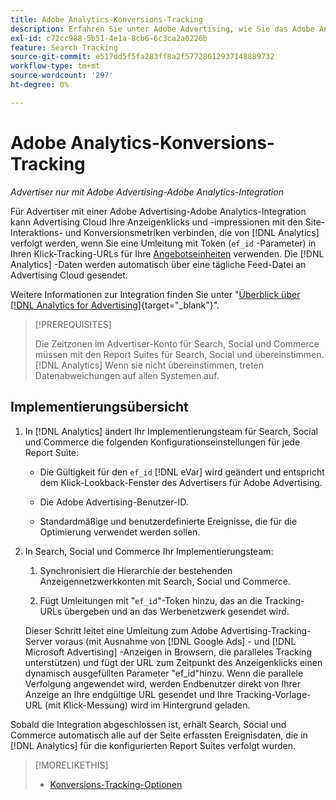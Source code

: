 ```yaml
---
title: Adobe Analytics-Konversions-Tracking
description: Erfahren Sie unter Adobe Advertising, wie Sie das Adobe Analytics-Konversions-Tracking für Ihre Kampagnen verwenden.
exl-id: c72cc988-5b51-4e1a-8cb6-6c3ca2a0226b
feature: Search Tracking
source-git-commit: e517dd5f5fa283ff8a2f57728612937148889732
workflow-type: tm+mt
source-wordcount: '297'
ht-degree: 0%

---
```


# Adobe Analytics-Konversions-Tracking

*Advertiser nur mit Adobe Advertising-Adobe Analytics-Integration*

Für Advertiser mit einer Adobe Advertising-Adobe Analytics-Integration kann Advertising Cloud Ihre Anzeigenklicks und -impressionen mit den Site-Interaktions- und Konversionsmetriken verbinden, die von [!DNL Analytics] verfolgt werden, wenn Sie eine Umleitung mit Token (`ef_id` -Parameter) in Ihren Klick-Tracking-URLs für Ihre [Angebotseinheiten](/help/search-social-commerce/glossary.md#a-b) verwenden. Die [!DNL Analytics] -Daten werden automatisch über eine tägliche Feed-Datei an Advertising Cloud gesendet.

Weitere Informationen zur Integration finden Sie unter &quot;[Überblick über [!DNL Analytics for Advertising]](https://experienceleague.adobe.com/docs/advertising-cloud/dsp/integrations/analytics/overview.html){target="_blank"}&quot;.

>[!PREREQUISITES]
>
> Die Zeitzonen im Advertiser-Konto für Search, Social und Commerce müssen mit den Report Suites für Search, Social und übereinstimmen. [!DNL Analytics] Wenn sie nicht übereinstimmen, treten Datenabweichungen auf allen Systemen auf.

## Implementierungsübersicht

1. In [!DNL Analytics] ändert Ihr Implementierungsteam für Search, Social und Commerce die folgenden Konfigurationseinstellungen für jede Report Suite:

   * Die Gültigkeit für den `ef_id` [!DNL eVar] wird geändert und entspricht dem Klick-Lookback-Fenster des Advertisers für Adobe Advertising.

   * Die Adobe Advertising-Benutzer-ID.

   * Standardmäßige und benutzerdefinierte Ereignisse, die für die Optimierung verwendet werden sollen.

1. In Search, Social und Commerce Ihr Implementierungsteam:

   1. Synchronisiert die Hierarchie der bestehenden Anzeigennetzwerkkonten mit Search, Social und Commerce.

   1. Fügt Umleitungen mit &quot;`ef_id`&quot;-Token hinzu, das an die Tracking-URLs übergeben und an das Werbenetzwerk gesendet wird.

   Dieser Schritt leitet eine Umleitung zum Adobe Advertising-Tracking-Server voraus (mit Ausnahme von [!DNL Google Ads] - und [!DNL Microsoft Advertising] -Anzeigen in Browsern, die paralleles Tracking unterstützen) und fügt der URL zum Zeitpunkt des Anzeigenklicks einen dynamisch ausgefüllten Parameter &quot;ef_id&quot;hinzu. Wenn die parallele Verfolgung angewendet wird, werden Endbenutzer direkt von Ihrer Anzeige an Ihre endgültige URL gesendet und Ihre Tracking-Vorlage-URL (mit Klick-Messung) wird im Hintergrund geladen.

Sobald die Integration abgeschlossen ist, erhält Search, Social und Commerce automatisch alle auf der Seite erfassten Ereignisdaten, die in [!DNL Analytics] für die konfigurierten Report Suites verfolgt wurden.

>[!MORELIKETHIS]
>
>* [Konversions-Tracking-Optionen](conversion-tracking-about.md)
